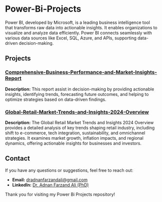 # Power-Bi-Projects
Power BI, developed by Microsoft, is a leading business intelligence tool that transforms raw data into actionable insights. It enables organizations to visualize and analyze data efficiently. Power BI connects seamlessly with various data sources like Excel, SQL, Azure, and APIs, supporting data-driven decision-making.

## Projects 

### [Comprehensive-Business-Performance-and-Market-Insights-Report](https://github.com/DrAdnanFarzandAli/Comprehensive-Business-Performance-and-Market-Insights-Report)
**Description:** This report assist in decision-making by providing actionable insights, identifying trends, forecasting future outcomes, and helping to optimize strategies based on data-driven findings.

### [Global-Retail-Market-Trends-and-Insights-2024-Overview](https://github.com/DrAdnanFarzandAli/Global-Retail-Market-Trends-and-Insights-2024-Overview)
**Description:** The Global Retail Market Trends and Insights 2024 Overview provides a detailed analysis of key trends shaping retail industry, including shift to e-commerce, tech integration, sustainability, and omnichannel strategies. It examines market growth, inflation impacts, and regional dynamics, offering actionable insights for businesses and investors.

## Contact

If you have any questions or suggestions, feel free to reach out:

- **Email:** [dradnanfarzandali@gmail.com](mailto:dradnanfarzandali@gmail.com)
- **LinkedIn:** [Dr. Adnan Farzand Ali (PhD)](https://www.linkedin.com/in/dradnanfarzandali)

Thank you for visiting my Power Bi Projects repository!
